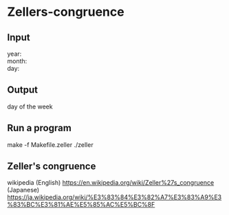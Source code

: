 # Zellers-congruence
## Input
year:  
month:  
day:  

## Output
day of the week

## Run a program
make -f Makefile.zeller
./zeller

## Zeller's congruence
wikipedia
(English)
https://en.wikipedia.org/wiki/Zeller%27s_congruence
(Japanese)
https://ja.wikipedia.org/wiki/%E3%83%84%E3%82%A7%E3%83%A9%E3%83%BC%E3%81%AE%E5%85%AC%E5%BC%8F
